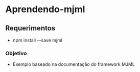 # Aprendendo-mjml

## Requerimentos

- npm install --save mjml

### Objetivo

- Exemplo baseado na documentação  do framework MJML
